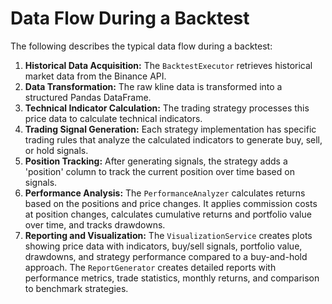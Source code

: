 # Data Flow During a Backtest

The following describes the typical data flow during a backtest:

1.  **Historical Data Acquisition:** The `BacktestExecutor` retrieves historical market data from the Binance API.
2.  **Data Transformation:** The raw kline data is transformed into a structured Pandas DataFrame.
3.  **Technical Indicator Calculation:** The trading strategy processes this price data to calculate technical indicators.
4.  **Trading Signal Generation:** Each strategy implementation has specific trading rules that analyze the calculated indicators to generate buy, sell, or hold signals.
5.  **Position Tracking:** After generating signals, the strategy adds a 'position' column to track the current position over time based on signals.
6.  **Performance Analysis:** The `PerformanceAnalyzer` calculates returns based on the positions and price changes. It applies commission costs at position changes, calculates cumulative returns and portfolio value over time, and tracks drawdowns.
7.  **Reporting and Visualization:** The `VisualizationService` creates plots showing price data with indicators, buy/sell signals, portfolio value, drawdowns, and strategy performance compared to a buy-and-hold approach. The `ReportGenerator` creates detailed reports with performance metrics, trade statistics, monthly returns, and comparison to benchmark strategies.